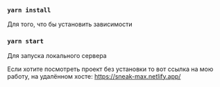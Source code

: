 ### `yarn install`

Для того, что бы установить зависимости

### `yarn start`

Для запуска локального сервера

Если хотите посмотреть проект без установки то вот ссылка на мою работу, на удалённом хосте: https://sneak-max.netlify.app/
